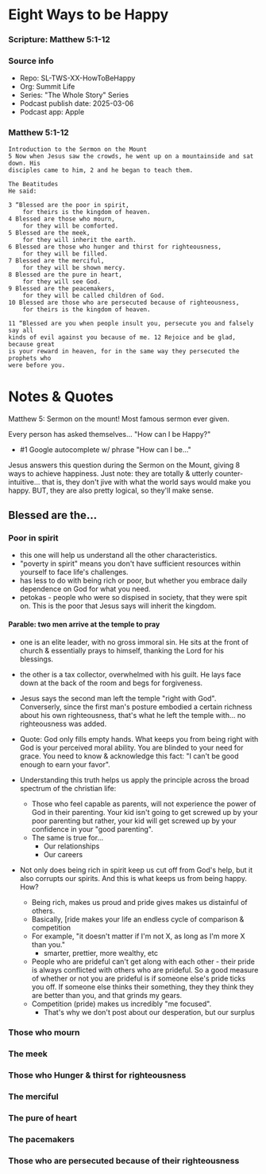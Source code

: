 
# Eight Ways to be Happy
### Scripture: Matthew 5:1-12

### Source info

- Repo: SL-TWS-XX-HowToBeHappy
- Org: Summit Life
- Series: "The Whole Story" Series
- Podcast publish date: 2025-03-06
- Podcast app: Apple

<!-- Comment -->
### Matthew 5:1-12
```
Introduction to the Sermon on the Mount
5 Now when Jesus saw the crowds, he went up on a mountainside and sat down. His
disciples came to him, 2 and he began to teach them.

The Beatitudes
He said:

3 “Blessed are the poor in spirit,
    for theirs is the kingdom of heaven.
4 Blessed are those who mourn,
    for they will be comforted.
5 Blessed are the meek,
    for they will inherit the earth.
6 Blessed are those who hunger and thirst for righteousness,
    for they will be filled.
7 Blessed are the merciful,
    for they will be shown mercy.
8 Blessed are the pure in heart,
    for they will see God.
9 Blessed are the peacemakers,
    for they will be called children of God.
10 Blessed are those who are persecuted because of righteousness,
    for theirs is the kingdom of heaven.

11 “Blessed are you when people insult you, persecute you and falsely say all
kinds of evil against you because of me. 12 Rejoice and be glad, because great
is your reward in heaven, for in the same way they persecuted the prophets who
were before you.
```

# Notes & Quotes

Matthew 5: Sermon on the mount! Most famous sermon ever given.

Every person has asked themselves... "How can I be Happy?"
- #1 Google autocomplete w/ phrase "How can I be..."

Jesus answers this question during the Sermon on the Mount, giving 8 ways to
achieve happiness. Just note: they are totally & utterly counter-intuitive...
that is, they don't jive with what the world says would make you happy. BUT,
they are also pretty logical, so they'll make sense.

## Blessed are the...

### Poor in spirit

- this one will help us understand all the other characteristics.
- "poverty in spirit" means you don't have sufficient resources within yourself
  to face life's challenges.
- has less to do with being rich or poor, but whether you embrace daily
  dependence on God for what you need.
- petokas - people who were so dispised in society, that they were spit on. This
  is the poor that Jesus says will inherit the kingdom.

#### Parable: two men arrive at the temple to pray

- one is an elite leader, with no gross immoral sin. He sits at the front of 
  church & essentially prays to himself, thanking the Lord for his blessings.
- the other is a tax collector, overwhelmed with his guilt. He lays face down at
  the back of the room and begs for forgiveness.
- Jesus says the second man left the temple "right with God". Converserly, since
  the first man's posture embodied a certain richness about his own righteousness,
  that's what he left the temple with... no righteousness was added.

- Quote: God only fills empty hands. What keeps you from being right with God is
  your perceived moral ability. You are blinded to your need for grace. You need
  to know & acknowledge this fact: "I can't be good enough to earn your favor".

- Understanding this truth helps us apply the principle across the broad spectrum
  of the christian life:
    - Those who feel capable as parents, will not experience the power of God in
      their parenting. Your kid isn't going to get screwed up by your poor
      parenting but rather, your kid will get screwed up by your confidence in 
      your "good parenting".
    - The same is true for...
        - Our relationships
        - Our careers

- Not only does being rich in spirit keep us cut off from God's help, but it also 
  corrupts our spirits. And this is what keeps us from being happy. How?
    - Being rich, makes us proud and pride gives makes us distainful of others.
    - Basically, [ride makes your life an endless cycle of comparison & competition
    - For example, "it doesn't matter if I'm not X, as long as I'm more X than you."
       - smarter, prettier, more wealthy, etc
    - People who are prideful can't get along with each other - their pride is
      always conflicted with others who are prideful. So a good measure of whether
      or not you are prideful is if someone else's pride ticks you off. If someone
      else thinks their something, they they think they are better than you, and
      that grinds my gears.
    - Competition (pride) makes us incredibly "me focused".
        - That's why we don't post about our desperation, but our surplus

### Those who mourn

### The meek

### Those who Hunger & thirst for righteousness

### The merciful

### The pure of heart

### The pacemakers

### Those who are persecuted because of their righteousness


